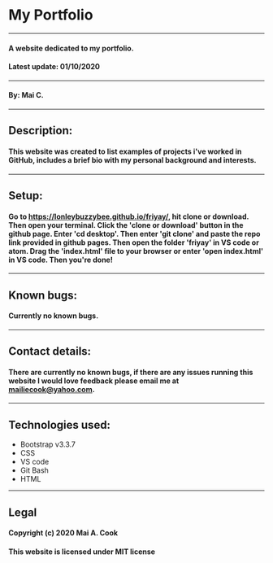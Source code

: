 # My Portfolio
---
#### A website dedicated to my portfolio.
#### Latest update: 01/10/2020
---
#### By: Mai C.
---
## Description:
#### This website was created to list examples of projects i've worked in GitHub, includes a brief bio with my personal background and interests.
---
## Setup:
#### Go to https://lonleybuzzybee.github.io/friyay/, hit clone or download. Then open your terminal. Click the 'clone or download' button in the github page. Enter 'cd desktop'. Then enter 'git clone' and paste the repo link provided in github pages. Then open the folder 'friyay' in VS code or atom. Drag the 'index.html' file to your browser or enter 'open index.html' in VS code. Then you're done! 
---
## Known bugs:
#### Currently no known bugs.
---
## Contact details:
#### There are currently no known bugs, if there are any  issues running this website I would love feedback please email me at mailiecook@yahoo.com.
---
## Technologies used:
* Bootstrap v3.3.7
* CSS
* VS code
* Git Bash
* HTML
---
## Legal
#### Copyright (c) 2020 Mai A. Cook
#### This website is licensed under MIT license
